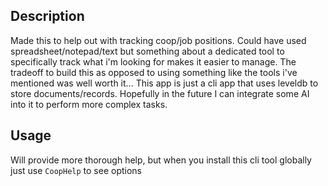 ## Description
Made this to help out with tracking coop/job positions. Could have used spreadsheet/notepad/text but something about a dedicated tool to specifically track what i'm looking for makes it easier to manage. The tradeoff to build this as opposed to using something like the tools i've mentioned was well worth it... This app is just a cli app that uses leveldb to store documents/records. Hopefully in the future I can integrate some AI into it to perform more complex tasks.


## Usage
Will provide more thorough help, but when you install this cli tool globally just use `CoopHelp` to see options